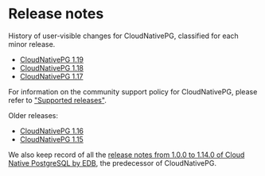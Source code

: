# Release notes

History of user-visible changes for CloudNativePG, classified for each minor release.

- [CloudNativePG 1.19](release_notes/v1.18.md)
- [CloudNativePG 1.18](release_notes/v1.18.md)
- [CloudNativePG 1.17](release_notes/v1.17.md)

For information on the community support policy for CloudNativePG, please
refer to ["Supported releases"](supported_releases.md).

Older releases:

- [CloudNativePG 1.16](release_notes/old/v1.16.md)
- [CloudNativePG 1.15](release_notes/old/v1.15.md)

We also keep record of all the
[release notes from 1.0.0 to 1.14.0 of Cloud Native PostgreSQL by EDB](release_notes/edb-cloud-native-postgresql.md),
the predecessor of CloudNativePG.
